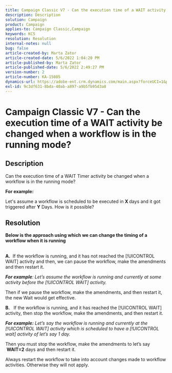 ```yaml
---
title: Campaign Classic V7 - Can the execution time of a WAIT activity be changed when a workflow is in the running mode?
description: Description
solution: Campaign
product: Campaign
applies-to: Campaign Classic,Campaign
keywords: KCS
resolution: Resolution
internal-notes: null
bug: false
article-created-by: Marta Zator
article-created-date: 5/6/2022 1:04:20 PM
article-published-by: Marta Zator
article-published-date: 5/6/2022 2:49:27 PM
version-number: 2
article-number: KA-15085
dynamics-url: https://adobe-ent.crm.dynamics.com/main.aspx?forceUCI=1&pagetype=entityrecord&etn=knowledgearticle&id=c3c19805-3dcd-ec11-a7b5-6045bd00dbbc
exl-id: 9c3df631-8bda-40ab-a897-a9b5fb95d3a8
---
```

# Campaign Classic V7 - Can the execution time of a WAIT activity be changed when a workflow is in the running mode?

## Description


Can the execution time of a WAIT Timer activity be changed when a workflow is in the running mode?

<b>For example:</b>

Let's assume a workflow is scheduled to be executed in <b>X </b>days and it got triggered after <b>Y</b> Days. How is it possible?


## Resolution


<b>Below is the approach using which we can change the timing of a workflow when it is running

<br>A.</b>  If the workflow is running, and it has not reached the [!UICONTROL WAIT] activity and then, we can pause the workflow, make the amendments and then restart it.

<b>*For example</b><ex id="2"/>: Let’s assume the workflow is running and currently at some activity before the [!UICONTROL WAIT] activity.*

Then if we pause the workflow, make the amendments, and then restart it, the new Wait would get effective.

<b>B.</b>   If the workflow is running, and it has reached the [!UICONTROL WAIT] activity, then stop the workflow, make the amendments, and then restart it.

<b>*For example:</b><ex id="2"/> Let’s say the workflow is running and currently at the [!UICONTROL WAIT] activity which is scheduled to have a [!UICONTROL wait] activity of let’s say 1 day.*

Then you must stop the workflow, make the amendments to let’s say  <b>WAIT=2</b> days and then restart it.

Always restart the workflow to take into account changes made to workflow activities. Otherwise they will not apply.
